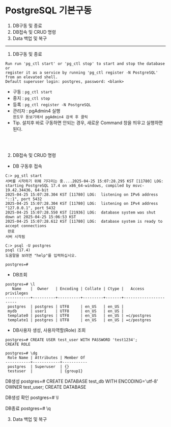 # PostgreSQL 기본구동
1. DB구동 및 종료
2. DB접속 및 CRUD 명령
3. Data 백업 및 복구
---

1. DB구동 및 종료
```
Run run 'pg_ctl start' or 'pg_ctl stop' to start and stop the database or
register it as a service by running 'pg_ctl register -N PostgreSQL' from an elevated shell.
Default superuser login: postgres, password: <blank>
```

- 구동 : `pg_ctl start`
- 중지 : `pg_ctl stop`
- 등록 : `pg_ctl register -N PostgreSQL`
- 관리자 : pgAdmin4 실행 <br/> 
  `윈도우 돋보기에서 pgAdmin4 검색 후 클릭`
- Tip. 설치후 바로 구동하면 안되는 경우, 새로운 Command 창을 띄우고 실행하면 된다.
<br/>
<br/>

2. DB접속 및 CRUD 명령
- DB 구동후 접속 <br/>
```
C:> pg_stl start
서버를 시작하기 위해 기다리는 중....2025-04-25 15:07:28.295 KST [11780] LOG:  starting PostgreSQL 17.4 on x86_64-windows, compiled by msvc-19.42.34436, 64-bit
2025-04-25 15:07:28.304 KST [11780] LOG:  listening on IPv6 address "::1", port 5432
2025-04-25 15:07:28.304 KST [11780] LOG:  listening on IPv4 address "127.0.0.1", port 5432
2025-04-25 15:07:28.550 KST [21936] LOG:  database system was shut down at 2025-04-25 15:06:53 KST
2025-04-25 15:07:28.612 KST [11780] LOG:  database system is ready to accept connections
 완료
서버 시작됨

C:> psql -U postgres 
psql (17.4)
도움말을 보려면 "help"를 입력하십시오.

postgres=#

```

- DB조회 <br/> 
```
postgres=# \l    
   Name    |  Owner   | Encoding | Collate | Ctype |   Access privileges
-----------+----------+----------+---------+-------+-----------------------
 postgres  | postgres | UTF8     | en_US   | en_US | 
 mydb      | user1    | UTF8     | en_US   | en_US | 
 template0 | postgres | UTF8     | en_US   | en_US | =c/postgres
 template1 | postgres | UTF8     | en_US   | en_US | =c/postgres
```
- DB사용자 생성, 사용자역할(Role) 조회<br/>
```
postgres=# CREATE USER test_user WITH PASSWORD 'test1234';
CREATE ROLE

postgres=# \dg
 Role Name | Attributes | Member Of
-----------+------------+-----------
 postgres  | Superuser  | {}
 testuser  |            | {group1}
```

DB생성
    postgres=# CREATE DATABASE test_db WITH ENCODING='utf-8' OWNER test_user;
    CREATE DATABASE
    
DB생성 확인
    postgres=# \l

DB종료
    postgres=# \q


3. Data 백업 및 복구
